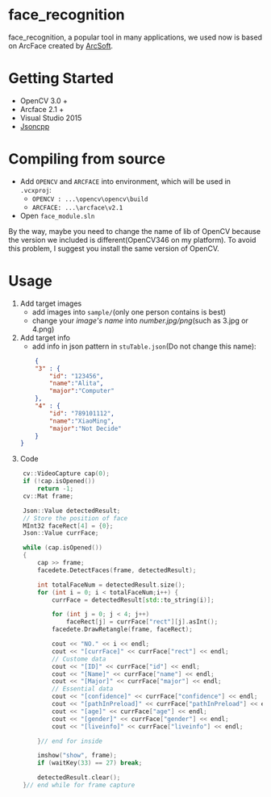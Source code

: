 # face_recognition
face_recognition, a popular tool in many applications, we used now is based on ArcFace created by [ArcSoft](https://www.arcsoft.com.cn/). 

# Getting Started
- OpenCV 3.0 +
- Arcface 2.1 +
- Visual Studio 2015
- [Jsoncpp](https://github.com/open-source-parsers/jsoncpp) 

# Compiling from source
- Add `OPENCV` and `ARCFACE` into environment, which will be used in `.vcxproj`:
  - `OPENCV : ...\opencv\opencv\build`
  - `ARCFACE: ...\arcface\v2.1`
- Open `face_module.sln`

By the way, maybe you need to change the name of lib of OpenCV because the version we included is different(OpenCV346 on my platform). To avoid this problem, I suggest you install the same version of OpenCV.

# Usage
1. Add target images
    - add images into `sample/`(only one person contains is best)
    - change your *image's name* into *number.jpg/png*(such as 3.jpg or 4.png)
2. Add target info
    -  add info in json pattern in `stuTable.json`(Do not change this name):
    ``` json
        {
        "3" : {
            "id": "123456",
            "name":"Alita",
            "major":"Computer"
        },
        "4" : {
            "id": "789101112",
            "name":"XiaoMing",
            "major":"Not Decide"
        }
    }
    ```
3. Code
``` C++
    cv::VideoCapture cap(0);
    if (!cap.isOpened())
        return -1;
    cv::Mat frame;

    Json::Value detectedResult;
    // Store the position of face
    MInt32 faceRect[4] = {0};
    Json::Value currFace;

    while (cap.isOpened())
    {
        cap >> frame;
        facedete.DetectFaces(frame, detectedResult);

        int totalFaceNum = detectedResult.size();
        for (int i = 0; i < totalFaceNum;i++) {
            currFace = detectedResult[std::to_string(i)];

            for (int j = 0; j < 4; j++)
                faceRect[j] = currFace["rect"][j].asInt();
            facedete.DrawRetangle(frame, faceRect);

            cout << "NO." << i << endl;
            cout << "[currFace]" << currFace["rect"] << endl;
            // Custome data
            cout << "[ID]" << currFace["id"] << endl;
            cout << "[Name]" << currFace["name"] << endl;
            cout << "[Major]" << currFace["major"] << endl;
            // Essential data
            cout << "[confidence]" << currFace["confidence"] << endl;
            cout << "[pathInPreload]" << currFace["pathInPreload"] << endl;
            cout << "[age]" << currFace["age"] << endl;
            cout << "[gender]" << currFace["gender"] << endl;
            cout << "[liveinfo]" << currFace["liveinfo"] << endl;

        }// end for inside

        imshow("show", frame);
        if (waitKey(33) == 27) break;

        detectedResult.clear();
    }// end while for frame capture 
```
